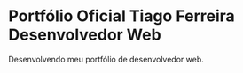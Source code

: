 # Portfólio Oficial Tiago Ferreira Desenvolvedor Web
Desenvolvendo meu portfólio de desenvolvedor web.
